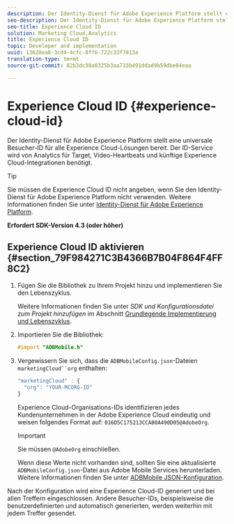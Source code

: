 ```yaml
---
description: Der Identity-Dienst für Adobe Experience Platform stellt eine universale Besucher-ID für alle Experience Cloud-Lösungen bereit. Der ID-Service wird von Analytics für Target, Video-Heartbeats und künftige Experience Cloud-Integrationen benötigt.
seo-description: Der Identity-Dienst für Adobe Experience Platform stellt eine universale Besucher-ID für alle Experience Cloud-Lösungen bereit. Der ID-Service wird von Analytics für Target, Video-Heartbeats und künftige Experience Cloud-Integrationen benötigt.
seo-title: Experience Cloud ID
solution: Marketing Cloud,Analytics
title: Experience Cloud ID
topic: Developer and implementation
uuid: 13628ea8-3cd4-4cfc-8ff6-722c33f7813a
translation-type: tm+mt
source-git-commit: 82b3dc38a0325b3aa733b491ddad9b59dbe84eaa

---
```



# Experience Cloud ID {#experience-cloud-id}

Der Identity-Dienst für Adobe Experience Platform stellt eine universale Besucher-ID für alle Experience Cloud-Lösungen bereit. Der ID-Service wird von Analytics für Target, Video-Heartbeats und künftige Experience Cloud-Integrationen benötigt.

>[!TIP]
>
>Sie müssen die Experience Cloud ID nicht angeben, wenn Sie den Identity-Dienst für Adobe Experience Platform nicht verwenden. Weitere Informationen finden Sie unter [Identity-Dienst für Adobe Experience Platform](https://docs.adobe.com/content/help/de-DE/id-service/using/home.html).

**Erfordert SDK-Version 4.3 (oder höher)**

## Experience Cloud ID aktivieren {#section_79F984271C3B4366B7B04F864F4FF8C2}

1. Fügen Sie die Bibliothek zu Ihrem Projekt hinzu und implementieren Sie den Lebenszyklus.

   Weitere Informationen finden Sie unter *SDK und Konfigurationsdatei zum Projekt hinzufügen* im Abschnitt [Grundlegende Implementierung und Lebenszyklus](/help/ios/getting-started/dev-qs.md).
1. Importieren Sie die Bibliothek:

   ```objective-c
   #import "ADBMobile.h"
   ```

1. Vergewissern Sie sich, dass die `ADBMobileConfig.json`-Dateien `marketingCloud``org` enthalten:

   ```js
   "marketingCloud" : { 
     "org": "YOUR-MCORG-ID" 
   }
   ```

   Experience Cloud-Organisations-IDs identifizieren jedes Kundenunternehmen in der Adobe Experience Cloud eindeutig und weisen folgendes Format auf: `016D5C175213CCA80A490D05@AdobeOrg`.

   >[!IMPORTANT]
   >
   >Sie müssen `@AdobeOrg` einschließen.

   Wenn diese Werte nicht vorhanden sind, sollten Sie eine aktualisierte `ADBMobileConfig.json`-Datei aus Adobe Mobile Services herunterladen. Weitere Informationen finden Sie unter [ADBMobile JSON-Konfiguration](/help/ios/getting-started/requirements.md).

Nach der Konfiguration wird eine Experience Cloud-ID generiert und bei allen Treffern eingeschlossen. Andere Besucher-IDs, beispielsweise die benutzerdefinierten und automatisch generierten, werden weiterhin mit jedem Treffer gesendet.
